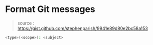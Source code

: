 # Format Git messages

> source : https://gist.github.com/stephenparish/9941e89d80e2bc58a153


```bash
<type>(<scope>): <subject>
```
<!--stackedit_data:
eyJoaXN0b3J5IjpbMTU2Mzg4ODc2MF19
-->